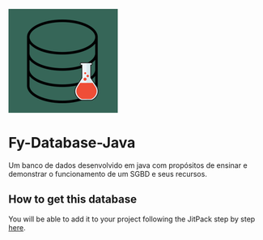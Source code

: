 ![logo](./icone.png)
# Fy-Database-Java

Um banco de dados desenvolvido em java com propósitos de ensinar e demonstrar o funcionamento de um SGBD e seus recursos.


## How to get this database

You will be able to add it to your project following the JitPack step by step [here](https://jitpack.io/#crazynds/FyDatabase-Java).

